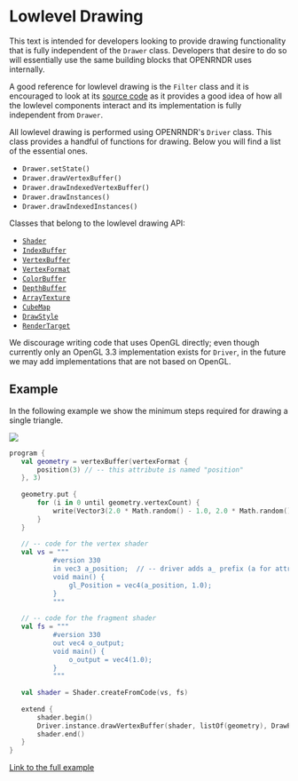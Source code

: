  
 # Lowlevel Drawing

This text is intended for developers looking to provide drawing functionality that is fully independent of 
the `Drawer` class. Developers that desire to do so will essentially use the same building blocks that OPENRNDR
uses internally.
    
A good reference for lowlevel drawing is the `Filter` class and it is encouraged to look at its [source code](https://github.com/openrndr/openrndr/blob/master/openrndr-core/src/main/kotlin/org/openrndr/draw/Filter.kt)
as it provides a good idea of how all the lowlevel components interact and its implementation is fully independent from
`Drawer`.
    
All lowlevel drawing is performed using OPENRNDR's `Driver` class. This class provides a handful of functions for
drawing. Below you will find a list of the essential ones.
 * `Drawer.setState()`    
 * `Drawer.drawVertexBuffer()`
 * `Drawer.drawIndexedVertexBuffer()`        
 * `Drawer.drawInstances()`
 * `Drawer.drawIndexedInstances()`
 
Classes that belong to the lowlevel drawing API:
 * [`Shader`](https://api.openrndr.org/org.openrndr.draw/-shader/index.html)
 * [`IndexBuffer`](https://api.openrndr.org/org.openrndr.draw/-index-buffer/index.html)
 * [`VertexBuffer`](https://api.openrndr.org/org.openrndr.draw/-vertex-buffer/index.html)
 * [`VertexFormat`](https://api.openrndr.org/org.openrndr.draw/-vertex-format/index.html)
 * [`ColorBuffer`](https://api.openrndr.org/org.openrndr.draw/-color-buffer/index.html)
 * [`DepthBuffer`](https://api.openrndr.org/org.openrndr.draw/-depth-buffer/index.html)
 * [`ArrayTexture`](https://api.openrndr.org/org.openrndr.draw/-array-texture/index.html)
 * [`CubeMap`](https://api.openrndr.org/org.openrndr.draw/-cubemap/index.html)
 * [`DrawStyle`](https://api.openrndr.org/org.openrndr.draw/-draw-style/index.html)
 * [`RenderTarget`](https://api.openrndr.org/org.openrndr.draw/-render-target/index.html)

We discourage writing code that uses OpenGL directly; even though currently only an OpenGL 3.3 implementation exists 
for `Driver`, in the future we may add implementations that are not based on OpenGL.       
 
 ## Example
        
In the following example we show the minimum steps required for drawing a single triangle.         
 
 <img src="media/lowlevel-drawing-001.png"/> 
 
 ```kotlin
program {
    val geometry = vertexBuffer(vertexFormat {
        position(3) // -- this attribute is named "position"
    }, 3)
    
    geometry.put {
        for (i in 0 until geometry.vertexCount) {
            write(Vector3(2.0 * Math.random() - 1.0, 2.0 * Math.random() - 1.0, 0.0))
        }
    }
    
    // -- code for the vertex shader
    val vs = """
            #version 330                
            in vec3 a_position;  // -- driver adds a_ prefix (a for attribute)
            void main() {
                gl_Position = vec4(a_position, 1.0);                
            }
            """
    
    // -- code for the fragment shader
    val fs = """
            #version 330
            out vec4 o_output;
            void main() {
                o_output = vec4(1.0);                                                                                                                
            }                                                                
            """
    
    val shader = Shader.createFromCode(vs, fs)
    
    extend {
        shader.begin()
        Driver.instance.drawVertexBuffer(shader, listOf(geometry), DrawPrimitive.TRIANGLES, 0, 3)
        shader.end()
    }
}
``` 
 
 [Link to the full example](https://github.com/openrndr/openrndr-examples/blob/master/src/main/kotlin/examples/11_Advanced_Topics/C05_Lowlevel_drawing000.kt) 
